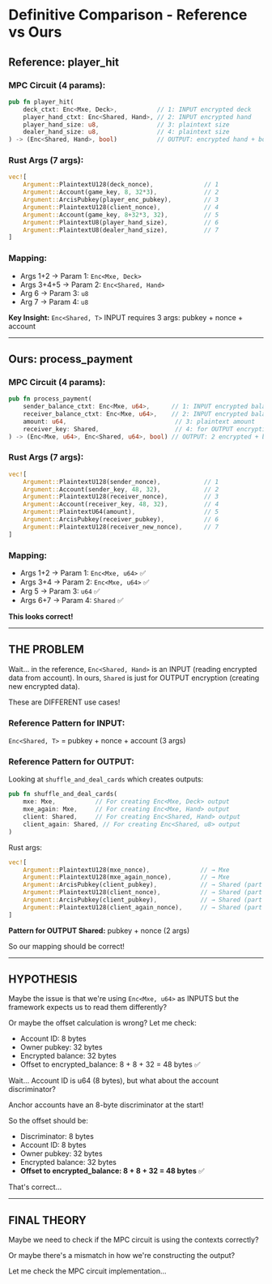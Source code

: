 # Definitive Comparison - Reference vs Ours

## Reference: player_hit

### MPC Circuit (4 params):
```rust
pub fn player_hit(
    deck_ctxt: Enc<Mxe, Deck>,           // 1: INPUT encrypted deck
    player_hand_ctxt: Enc<Shared, Hand>, // 2: INPUT encrypted hand
    player_hand_size: u8,                // 3: plaintext size
    dealer_hand_size: u8,                // 4: plaintext size
) -> (Enc<Shared, Hand>, bool)           // OUTPUT: encrypted hand + bool
```

### Rust Args (7 args):
```rust
vec![
    Argument::PlaintextU128(deck_nonce),              // 1
    Argument::Account(game_key, 8, 32*3),             // 2
    Argument::ArcisPubkey(player_enc_pubkey),         // 3
    Argument::PlaintextU128(client_nonce),            // 4
    Argument::Account(game_key, 8+32*3, 32),          // 5
    Argument::PlaintextU8(player_hand_size),          // 6
    Argument::PlaintextU8(dealer_hand_size),          // 7
]
```

### Mapping:
- Args 1+2 → Param 1: `Enc<Mxe, Deck>`
- Args 3+4+5 → Param 2: `Enc<Shared, Hand>`
- Arg 6 → Param 3: `u8`
- Arg 7 → Param 4: `u8`

**Key Insight:** `Enc<Shared, T>` INPUT requires 3 args: pubkey + nonce + account

---

## Ours: process_payment

### MPC Circuit (4 params):
```rust
pub fn process_payment(
    sender_balance_ctxt: Enc<Mxe, u64>,      // 1: INPUT encrypted balance
    receiver_balance_ctxt: Enc<Mxe, u64>,    // 2: INPUT encrypted balance
    amount: u64,                              // 3: plaintext amount
    receiver_key: Shared,                     // 4: for OUTPUT encryption
) -> (Enc<Mxe, u64>, Enc<Shared, u64>, bool) // OUTPUT: 2 encrypted + bool
```

### Rust Args (7 args):
```rust
vec![
    Argument::PlaintextU128(sender_nonce),            // 1
    Argument::Account(sender_key, 48, 32),            // 2
    Argument::PlaintextU128(receiver_nonce),          // 3
    Argument::Account(receiver_key, 48, 32),          // 4
    Argument::PlaintextU64(amount),                   // 5
    Argument::ArcisPubkey(receiver_pubkey),           // 6
    Argument::PlaintextU128(receiver_new_nonce),      // 7
]
```

### Mapping:
- Args 1+2 → Param 1: `Enc<Mxe, u64>` ✅
- Args 3+4 → Param 2: `Enc<Mxe, u64>` ✅
- Arg 5 → Param 3: `u64` ✅
- Args 6+7 → Param 4: `Shared` ✅

**This looks correct!**

---

## THE PROBLEM

Wait... in the reference, `Enc<Shared, Hand>` is an INPUT (reading encrypted data from account).
In ours, `Shared` is just for OUTPUT encryption (creating new encrypted data).

These are DIFFERENT use cases!

### Reference Pattern for INPUT:
`Enc<Shared, T>` = pubkey + nonce + account (3 args)

### Reference Pattern for OUTPUT:
Looking at `shuffle_and_deal_cards` which creates outputs:
```rust
pub fn shuffle_and_deal_cards(
    mxe: Mxe,           // For creating Enc<Mxe, Deck> output
    mxe_again: Mxe,     // For creating Enc<Mxe, Hand> output
    client: Shared,     // For creating Enc<Shared, Hand> output
    client_again: Shared, // For creating Enc<Shared, u8> output
)
```

Rust args:
```rust
vec![
    Argument::PlaintextU128(mxe_nonce),              // → Mxe
    Argument::PlaintextU128(mxe_again_nonce),        // → Mxe
    Argument::ArcisPubkey(client_pubkey),            // → Shared (part 1)
    Argument::PlaintextU128(client_nonce),           // → Shared (part 2)
    Argument::ArcisPubkey(client_pubkey),            // → Shared (part 1)
    Argument::PlaintextU128(client_again_nonce),     // → Shared (part 2)
]
```

**Pattern for OUTPUT Shared:** pubkey + nonce (2 args)

So our mapping should be correct!

---

## HYPOTHESIS

Maybe the issue is that we're using `Enc<Mxe, u64>` as INPUTS but the framework expects us to read them differently?

Or maybe the offset calculation is wrong? Let me check:
- Account ID: 8 bytes
- Owner pubkey: 32 bytes
- Encrypted balance: 32 bytes
- Offset to encrypted_balance: 8 + 8 + 32 = 48 bytes ✅

Wait... Account ID is u64 (8 bytes), but what about the account discriminator?

Anchor accounts have an 8-byte discriminator at the start!

So the offset should be:
- Discriminator: 8 bytes
- Account ID: 8 bytes
- Owner pubkey: 32 bytes
- Encrypted balance: 32 bytes
- **Offset to encrypted_balance: 8 + 8 + 32 = 48 bytes** ✅

That's correct...

---

## FINAL THEORY

Maybe we need to check if the MPC circuit is using the contexts correctly?

Or maybe there's a mismatch in how we're constructing the output?

Let me check the MPC circuit implementation...
